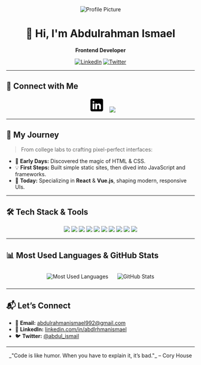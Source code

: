 <div align="center">
  <img src="https://avatars.githubusercontent.com/abdlrhmanismael" alt="Profile Picture" width="120"/>

# 👋 Hi, I'm **Abdulrahman Ismael**

**Frontend Developer**

[![LinkedIn](https://img.shields.io/badge/LinkedIn-Abdulrahman%20Ismail-blue?logo=linkedin)](https://www.linkedin.com/in/abdlrhmanismael/)
[![Twitter](https://img.shields.io/badge/Twitter-@abdul_ismail-1ca0f1?logo=twitter)](https://twitter.com/abdlrhmanismael)
</div>

---

## 🔗 Connect with Me

<div align="center">
  <a href="https://linkedin.com/in/abdlrhmanismael"><img src="https://raw.githubusercontent.com/simple-icons/simple-icons/master/icons/linkedin.svg" width="40" alt="LinkedIn" style="margin:0 10px;"/></a>
  <a href="https://facebook.com/abdlrhmanismael" alt="Facebook"><img src="https://img.shields.io/badge/Facebook-Abdulrahman-1877F2?logo=facebook&logoColor=white&style=for-the-badge" /></a>
</div>

---

## 🚀 My Journey

> From college labs to crafting pixel-perfect interfaces:

* 🔰 **Early Days:** Discovered the magic of HTML & CSS.
* 💡 **First Steps:** Built simple static sites, then dived into JavaScript and frameworks.
* 🎯 **Today:** Specializing in **React** & **Vue.js**, shaping modern, responsive UIs.

---

## 🛠️ Tech Stack & Tools

<div align="center">
  <img src="https://img.shields.io/badge/JavaScript-ES6+-f7df1e?logo=javascript&logoColor=black"/>
  <img src="https://img.shields.io/badge/TypeScript-007ACC?logo=typescript&logoColor=white"/>
  <img src="https://img.shields.io/badge/React-61DAFB?logo=react&logoColor=black"/>
  <img src="https://img.shields.io/badge/Vue.js-4FC08D?logo=vuedotjs&logoColor=white"/>
  <img src="https://img.shields.io/badge/Nuxt.js-00DC82?logo=nuxtdotjs&logoColor=white"/>
  <img src="https://img.shields.io/badge/Tailwind_CSS-38B2AC?logo=tailwind-css&logoColor=white"/>
  <img src="https://img.shields.io/badge/Bootstrap-7952B3?logo=bootstrap&logoColor=white"/>
  <img src="https://img.shields.io/badge/Pinia-D7B778?logo=pinia&logoColor=white"/>
  <img src="https://img.shields.io/badge/Axios-5A29E4?logo=axios&logoColor=white"/>
  <img src="https://img.shields.io/badge/Framer_Motion-0055FF?logo=framer&logoColor=white"/>
</div>

---

## 📊 Most Used Languages & GitHub Stats

<div align="center">
  <img src="https://github-readme-stats.vercel.app/api/top-langs/?username=abdlrhmanismael&layout=compact&hide_border=true" alt="Most Used Languages" width="300" style="margin:10px;"/>
  <img src="https://github-readme-stats.vercel.app/api?username=abdlrhmanismael&show_icons=true&count_private=true&hide_border=true" alt="GitHub Stats" width="300" style="margin:10px;"/>
</div>

---
## 📬 Let’s Connect

* 📧 **Email:** [abdulrahmanismael992@gmail.com](mailto:abdulrahmanismael992@gmail.com)
* 💼 **LinkedIn:** [linkedin.com/in/abdlrhmanismael](https://linkedin.com/in/abdlrhmanismael)
* 🐦 **Twitter:** [@abdul\_ismail](https://twitter.com/abdlrhmanismael)

---

<div align="center">
  _"Code is like humor. When you have to explain it, it’s bad."_ – Cory House
</div>
